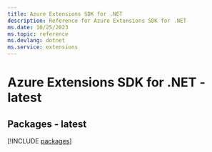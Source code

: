 ```yaml
---
title: Azure Extensions SDK for .NET
description: Reference for Azure Extensions SDK for .NET
ms.date: 10/25/2023
ms.topic: reference
ms.devlang: dotnet
ms.service: extensions
---
```

# Azure Extensions SDK for .NET - latest
## Packages - latest
[!INCLUDE [packages](extensions-index.md)]